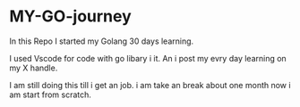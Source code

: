 # MY-GO-journey
In this Repo I started my Golang  30 days learning.


I used Vscode for code with go libary i it.
An i post my evry day learning on my X handle.


I am still doing this till i get an job.
i am take an  break about one month now i am start from scratch.


